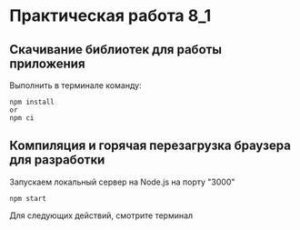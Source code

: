 # Практическая работа 8_1

## Скачивание библиотек для работы приложения

Выполнить в терминале команду:

```
npm install
or
npm ci
```

## Компиляция и горячая перезагрузка браузера для разработки

Запускаем локальный сервер на Node.js на порту "3000"

```
npm start
```

Для следующих действий, смотрите терминал
